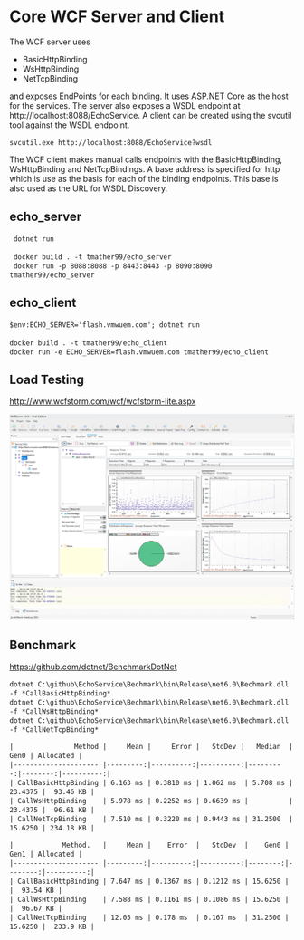 # Core WCF Server and Client

The WCF server uses 

  * BasicHttpBinding
  * WsHttpBinding
  * NetTcpBinding 

and exposes EndPoints for each binding. It uses ASP.NET Core as the host for the services. 
The server also exposes a WSDL endpoint at http://localhost:8088/EchoService. A client can be created using the svcutil tool against the WSDL endpoint. 

```
svcutil.exe http://localhost:8088/EchoService?wsdl
```

The WCF client makes manual calls endpoints with the BasicHttpBinding, WsHttpBinding and NetTcpBindings.
A base address is specified for http which is use as the basis for each of the binding endpoints. 
This base is also used as the URL for WSDL Discovery.  

## echo_server
```
 dotnet run

 docker build . -t tmather99/echo_server
 docker run -p 8088:8088 -p 8443:8443 -p 8090:8090 tmather99/echo_server
```
## echo_client
```
$env:ECHO_SERVER='flash.vmwuem.com'; dotnet run

docker build . -t tmather99/echo_client
docker run -e ECHO_SERVER=flash.vmwuem.com tmather99/echo_client
```

## Load Testing

http://www.wcfstorm.com/wcf/wcfstorm-lite.aspx

![wcfstorm](./wcfstorm.png)


## Benchmark

https://github.com/dotnet/BenchmarkDotNet

```
dotnet C:\github\EchoService\Bechmark\bin\Release\net6.0\Bechmark.dll -f *CallBasicHttpBinding*
dotnet C:\github\EchoService\Bechmark\bin\Release\net6.0\Bechmark.dll -f *CallWsHttpBinding*
dotnet C:\github\EchoService\Bechmark\bin\Release\net6.0\Bechmark.dll -f *CallNetTcpBinding*
```

```
|               Method |     Mean |     Error |   StdDev |   Median  |    Gen0 | Allocated |
|--------------------- |---------:|----------:|----------:|---------:|--------:|----------:|
| CallBasicHttpBinding | 6.163 ms | 0.3810 ms | 1.062 ms  | 5.708 ms | 23.4375 |  93.46 KB |
| CallWsHttpBinding    | 5.978 ms | 0.2252 ms | 0.6639 ms |          | 23.4375 |  96.61 KB |
| CallNetTcpBinding    | 7.510 ms | 0.3220 ms | 0.9443 ms | 31.2500  | 15.6250 | 234.18 KB |
```


```
|            Method.   |     Mean |    Error  |   StdDev  |    Gen0 |    Gen1 | Allocated |
|--------------------- |---------:|----------:|----------:|--------:|--------:|----------:|
| CallBasicHttpBinding | 7.647 ms | 0.1367 ms | 0.1212 ms | 15.6250 |         |  93.54 KB |
| CallWsHttpBinding    | 7.588 ms | 0.1161 ms | 0.1086 ms | 15.6250 |         |  96.67 KB |
| CallNetTcpBinding    | 12.05 ms | 0.178 ms  | 0.167 ms  | 31.2500 | 15.6250 |  233.9 KB |
```






